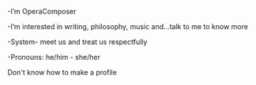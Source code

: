 -I’m OperaComposer

-I’m interested in writing, philosophy, music and...talk to me to know more

-System- meet us and treat us respectfully

-Pronouns: he/him - she/her

Don't know how to make a profile

<!---
OperaComposer/OperaComposer is a ✨ special ✨ repository because its `README.md` (this file) appears on your GitHub profile.
You can click the Preview link to take a look at your changes.
--->
